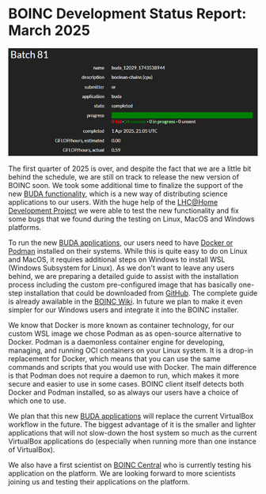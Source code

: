 # BOINC Development Status Report: March 2025

<p align="center">
  <img src="images/2025.04.04.png" alt="BUDA jobs batch on BOINC Central"/>
</p>

The first quarter of 2025 is over, and despite the fact that we are a little bit behind the schedule, we are still on track to release the new version of BOINC soon.
We took some additional time to finalize the support of the new [BUDA  functionality](2024.12.01.html), which is a new way of distributing science applications to our users.
With the huge help of the [LHC@Home Development Project](https://lhcathomedev.cern.ch/lhcathome-dev/) we were able to test the new functionality and fix some bugs that we found during the testing on Linux, MacOS and Windows platforms.

To run the new [BUDA applications](2024.12.01.html), our users need to have [Docker or Podman](2024.12.01.html) installed on their systems. While this is quite easy to do on Linux and MacOS, it requires additional steps on Windows to install WSL (Windows Subsystem for Linux). As we don't want to leave any users behind, we are preparing a detailed guide to assist with the installation process including the custom pre-configured image that has basically one-step installation that could be downloaded from [GitHub](https://github.com/BOINC/boinc-buda-runner-wsl/releases). The complete guide is already awailable in the [BOINC Wiki](https://github.com/BOINC/boinc/wiki/Installing-Dockerhttps://github.com/BOINC/boinc/wiki/Installing-Docker).
In future we plan to make it even simpler for our Windows users and integrate it into the BOINC installer.

We know that Docker is more known as container technology, for our custom WSL image we chose Podman as as open-source alternative to Docker. Podman is a daemonless container engine for developing, managing, and running OCI containers on your Linux system. It is a drop-in replacement for Docker, which means that you can use the same commands and scripts that you would use with Docker. The main difference is that Podman does not require a daemon to run, which makes it more secure and easier to use in some cases.
BOINC client itself detects both Docker and Podman installed, so as always our users have a choice of which one to use.

We plan that this new [BUDA applications](2024.12.01.html) will replace the current VirtualBox workflow in the future. The biggest advantage of it is the smaller and lighter applications that will not slow-down the host system so much as the current VirtualBox applications do (especially when running more than one instance of VirtualBox).

We also have a first scientist on [BOINC Central](https://boinc.berkeley.edu/central/) who is currently testing his application on the platform. We are looking forward to more scientists joining us and testing their applications on the platform.
